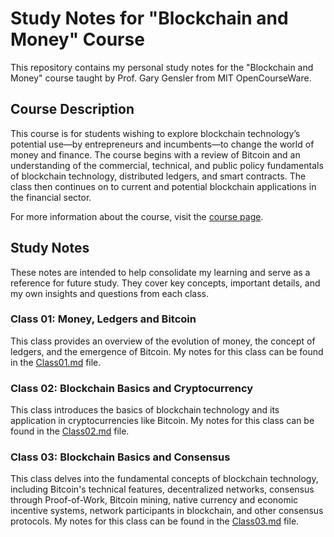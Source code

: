 # Study Notes for "Blockchain and Money" Course

This repository contains my personal study notes for the "Blockchain and Money" course taught by Prof. Gary Gensler from MIT OpenCourseWare.

## Course Description

This course is for students wishing to explore blockchain technology’s potential use—by entrepreneurs and incumbents—to change the world of money and finance. The course begins with a review of Bitcoin and an understanding of the commercial, technical, and public policy fundamentals of blockchain technology, distributed ledgers, and smart contracts. The class then continues on to current and potential blockchain applications in the financial sector.

For more information about the course, visit the [course page](https://ocw.mit.edu/courses/15-s12-blockchain-and-money-fall-2018/).

## Study Notes

These notes are intended to help consolidate my learning and serve as a reference for future study. They cover key concepts, important details, and my own insights and questions from each class.

### Class 01: Money, Ledgers and Bitcoin

This class provides an overview of the evolution of money, the concept of ledgers, and the emergence of Bitcoin. My notes for this class can be found in the [Class01.md](./Class01.md) file.

### Class 02: Blockchain Basics and Cryptocurrency

This class introduces the basics of blockchain technology and its application in cryptocurrencies like Bitcoin. My notes for this class can be found in the [Class02.md](./Class02.md) file.

### Class 03: Blockchain Basics and Consensus

This class delves into the fundamental concepts of blockchain technology, including Bitcoin's technical features, decentralized networks, consensus through Proof-of-Work, Bitcoin mining, native currency and economic incentive systems, network participants in blockchain, and other consensus protocols. My notes for this class can be found in the [Class03.md](./Class03.md) file.